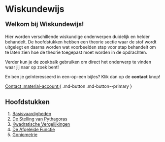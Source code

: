 # Wiskundewijs

 **<p style="text-align: left;font-size:20px;">Welkom bij Wiskundewijs!</p>**

Hier worden verschillende wiskundige onderwerpen duidelijk en helder behandelt. De hoofdstukken hebben een theorie sectie waar de stof wordt uitgelegt en daarna worden wat voorbeelden stap voor stap behandelt om te laten zien hoe de theorie toegepast moet worden in de opdrachten. 

Verder kun je de zoekbalk gebruiken om direct het onderwerp te vinden waar jij naar op zoek bent!

En ben je geïnteresseerd in een-op-een bijles? Klik dan op de **contact** knop!

[Contact :material-account:](contact.md){ .md-button .md-button--primary }

## Hoofdstukken
1. [Basisvaardigheden](basisvaardigheden.md)
2. [De Stelling van Pythagoras](pythagoras.md)
3. [Kwadratische Vergelijkingen](kwadratische_vergelijkingen.md)
4. [De Afgeleide Functie](derivative.md)
5. [Goniometrie](goniometrie.md)
